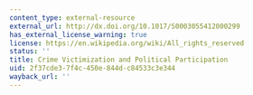 ```yaml
---
content_type: external-resource
external_url: http://dx.doi.org/10.1017/S0003055412000299
has_external_license_warning: true
license: https://en.wikipedia.org/wiki/All_rights_reserved
status: ''
title: Crime Victimization and Political Participation
uid: 2f37cde3-7f4c-450e-844d-c84533c3e344
wayback_url: ''
---
```

